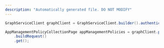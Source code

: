 ```yaml
---
description: "Automatically generated file. DO NOT MODIFY"
---
```

<!-- markdownlint-disable MD041 -->

```java
GraphServiceClient graphClient = GraphServiceClient.builder().authenticationProvider( authProvider ).buildClient();

AppManagementPolicyCollectionPage appManagementPolicies = graphClient.policies().appManagementPolicies()
    .buildRequest()
    .get();
```
